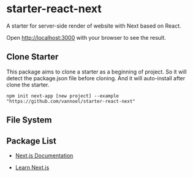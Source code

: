 # starter-react-next

A starter for server-side render of website with Next based on React.

Open [http://localhost:3000](http://localhost:3000) with your browser to see the result.

## Clone Starter

This package aims to clone a starter as a beginning of project. So it will detect the package.json file before cloning. And it will auto-install after clone the starter.

```
npm init next-app [new project] --example "https://github.com/vannoel/starter-react-next"
```

## File System

## Package List

- [Next.js Documentation](https://nextjs.org/docs) 

- [Learn Next.js](https://nextjs.org/learn)